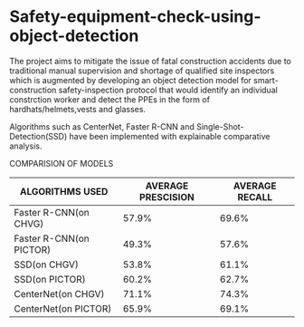 # Safety-equipment-check-using-object-detection
The project aims to mitigate the issue of fatal construction accidents due to traditional manual supervision and shortage of qualified site inspectors which is augmented by developing an object detection model for smart-construction safety-inspection protocol that would identify an individual constrction worker and detect the PPEs in the form of hardhats/helmets,vests and glasses.

Algorithms such as CenterNet, Faster R-CNN and Single-Shot-Detection(SSD) have been implemented with explainable comparative analysis.

COMPARISION OF MODELS

|     ALGORITHMS USED     |AVERAGE PRESCISION|AVERAGE RECALL|
|-------------------------|------------------|--------------|
|  Faster R-CNN(on CHVG)  |    57.9%         |    69.6%     |
|  Faster R-CNN(on PICTOR)|    49.3%         |    57.6%     |
|      SSD(on CHGV)       |    53.8%         |    61.1%     |
|      SSD(on PICTOR)     |    60.2%         |   62.7%      | 
|   CenterNet(on CHGV)    |     71.1%        |   74.3%      |
|   CenterNet(on PICTOR)  |     65.9%        |   69.1%      |
